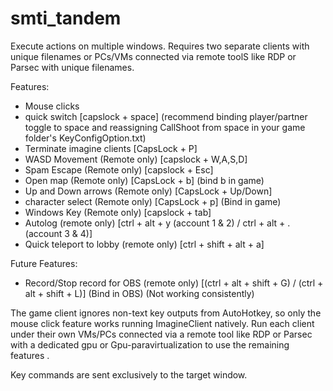# smti_tandem
Execute actions on multiple windows.
Requires two separate clients with unique filenames or PCs/VMs connected via remote toolS like RDP or Parsec with unique filenames.

Features:
- Mouse clicks
- quick switch [capslock + space] (recommend binding player/partner toggle to space and reassigning CallShoot from space in your game folder's KeyConfigOption.txt)
- Terminate imagine clients [CapsLock + P]
- WASD Movement (Remote only) [capslock + W,A,S,D]
- Spam Escape (Remote only) [capslock + Esc]
- Open map (Remote only) [CapsLock + b] (bind b in game)
- Up and Down arrows (Remote only) [CapsLock + Up/Down]
- character select (Remote only) [CapsLock + p] (Bind in game)
- Windows Key (Remote only)  [capslock + tab]
- Autolog (remote only) [ctrl + alt + y (account 1 & 2) / ctrl + alt + . (account 3 & 4)]
- Quick teleport to lobby (remote only) [ctrl + shift + alt + a]

Future Features:
- Record/Stop record for OBS (remote only) [(ctrl + alt + shift + G) / (ctrl + alt + shift + L)] (Bind in OBS) (Not working consistently)

The game client ignores non-text key outputs from AutoHotkey, so only the mouse click feature works running ImagineClient natively.
Run each client under their own VMs/PCs connected via a remote tool like RDP or Parsec with a dedicated gpu or Gpu-paravirtualization to use the remaining features .

Key commands are sent exclusively to the target window.